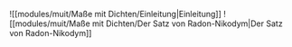 ![[modules/muit/Maße mit Dichten/Einleitung|Einleitung]]
![[modules/muit/Maße mit Dichten/Der Satz von Radon-Nikodym|Der Satz von Radon-Nikodym]]